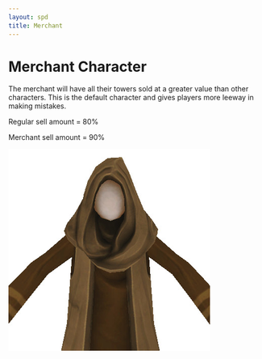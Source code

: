 ```yaml
---
layout: spd
title: Merchant
---
```


# Merchant Character

The merchant will have all their towers sold at a greater value than other characters. This is the default character and gives players more leeway in making mistakes.

Regular sell amount = 80%

Merchant sell amount = 90%

<img src="/assets/images/spd/character-merchant.jpg" width="400" height="400">
